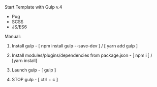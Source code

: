 Start Template with Gulp v.4
  - Pug
  - SCSS
  - JS/ES6


Manual:

1. Install gulp - [ npm install gulp --save-dev ] / [ yarn add gulp ]

2. Install modules/plugins/dependencies from package.json - [ npm i ] / [yarn install]

3. Launch gulp - [ gulp ]

4. STOP gulp - [ ctrl + c ]